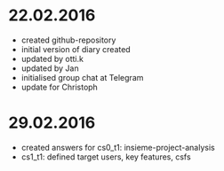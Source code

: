 # 22.02.2016
* created github-repository
* initial version of diary created
* updated by otti.k
* updated by Jan
* initialised group chat at Telegram
* update for Christoph

# 29.02.2016
* created answers for cs0_t1: insieme-project-analysis
* cs1_t1: defined target users, key features, csfs 

